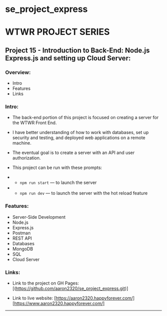 # se_project_express

# WTWR PROJECT SERIES

## Project 15 - Introduction to Back-End: Node.js Express.js and setting up Cloud Server:

### Overview:

- Intro
- Features
- Links

### Intro:

- The back-end portion of this project is focused on creating a server for the WTWR Front End.

- I have better understanding of how to work with databases, set up security and testing, and deployed web applications on a remote machine.

- The eventual goal is to create a server with an API and user authorization.

- This project can be run with these prompts:

- - `npm run start` — to launch the server

- - `npm run dev` — to launch the server with the hot reload feature

### Features:

- Server-Side Development
- Node.js
- Express.js
- Postman
- REST API
- Databases
- MongoDB
- SQL
- Cloud Server

### Links:

- Link to the project on GH Pages: [(https://github.com/aaron2320/se_project_express.git)]

- Link to live website:  [https://aaron2320.happyforever.com/]   [https://www.aaron2320.happyforever.com/]

---

